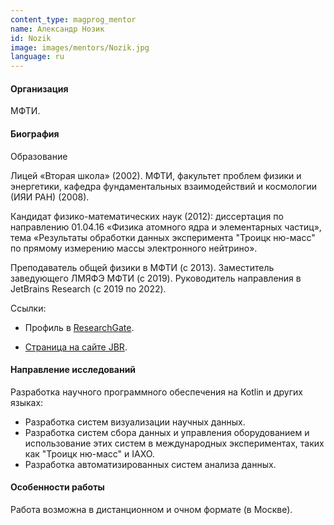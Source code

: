 ```yaml
---
content_type: magprog_mentor
name: Александр Нозик
id: Nozik
image: images/mentors/Nozik.jpg
language: ru
---
```


#### Организация
МФТИ.

#### Биография
Образование

Лицей «Вторая школа» (2002). МФТИ, факультет проблем физики и энергетики, кафедра фундаментальных взаимодействий и космологии (ИЯИ РАН) (2008).

Кандидат физико-математических наук (2012): диссертация по направлению 01.04.16 «Физика атомного ядра и элементарных частиц», тема «Результаты обработки данных эксперимента "Троицк ню-масс" по прямому измерению массы электронного нейтрино».

Преподаватель общей физики в МФТИ (с 2013).
Заместитель заведующего ЛМЯФЭ МФТИ (с 2019).
Руководитель направления в JetBrains Research (с 2019 по 2022).

Ссылки:

* Профиль в [ResearchGate](https://www.researchgate.net/profile/Alexander-Nozik).

* [Страница на сайте JBR](https://research.jetbrains.org/groups/npm/).

#### Направление исследований

Разработка научного программного обеспечения на Kotlin и других языках:
* Разработка систем визуализации научных данных.
* Разработка систем сбора данных и управления оборудованием и использование этих систем в международных экспериментах, таких как "Троицк ню-масс" и IAXO.
* Разработка автоматизированных систем анализа данных.

#### Особенности работы

Работа возможна в дистанционном и очном формате (в Москве).